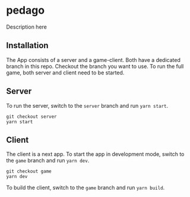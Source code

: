 # pedago

Description here

## Installation

The App consists of a server and a game-client. Both have a dedicated branch in this repo. Checkout the branch you want to use. To run the full game, both server and client need to be started.

## Server

To run the server, switch to the `server` branch and run `yarn start`.

```
git checkout server
yarn start
```

## Client

The client is a next app. To start the app in development mode, switch to the `game` branch and run `yarn dev`.

```
git checkout game
yarn dev
```

To build the client, switch to the `game` branch and run `yarn build`.
